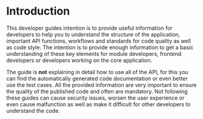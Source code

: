 # Introduction

This developer guides intention is to provide useful information for developers to help you to understand the structure of the application, important API functions, workflows and standards for code quality as well as code style. The intention is to provide enough information to get a basic understanding of these key elements for module developers, frontend developers or developers working on the core application.

The guide is **not** explaining in detail how to use all of the API, for this you can find the automatically generated code documentation or even better use the test cases. All the provided information are very important to ensure the quality of the published code and often are mandatory. Not following these guides can cause security issues, worsen the user experience or even cause malfunction as well as make it difficult for other developers to understand the code.